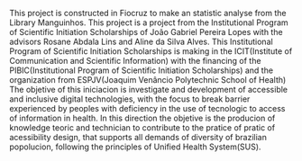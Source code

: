 This project is constructed in Fiocruz to make an statistic analyse from the Library Manguinhos. 
This project is a project from the Institutional Program of Scientific Initiation Scholarships of João Gabriel Pereira Lopes with the advisors Rosane Abdala Lins and Aline da Silva Alves.
This Institutional Program of Scientific Initiation Scholarships is making in the ICIT(Institute of Communication and Scientific Information) with the financing of the PIBIC(Institutional Program of Scientific Initiation Scholarships) and the organization from ESPJV(Joaquim Venâncio Polytechnic School of Health)
The objetive of this iniciacion is investigate and development of accessible and inclusive digital technologies, with the focus to break barrier experienced by peoples with deficiency in the use of tecnologic to access of information in health.
In this direction the objetive is the producion of knowledge teoric and technician to contribute to the pratice of pratic of acessibility design, that supports all demands of  diversity of brazilian popolucion, following the principles of Unified Health System(SUS).